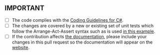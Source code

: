 ## IMPORTANT 

* [ ] The code complies with the [Coding Guidelines for C#](https://www.csharpcodingguidelines.com/).
* [ ] The changes are covered by a new or existing set of unit tests which follow the Arrange-Act-Assert syntax such as is used [in this example](https://github.com/fluentassertions/fluentassertions/blob/daaf35b9b59b622c96d0c034e8972a020b2bee55/Tests/FluentAssertions.Shared.Specs/BasicEquivalencySpecs.cs#L33).
* [ ] If the contribution affects [the documentation](https://github.com/fluentassertions/fluentassertions/tree/master/docs/_pages), please include your changes in this pull request so the documentation will appear on the [website](https://www.fluentassertions.com).
